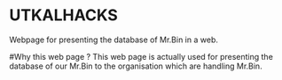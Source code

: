 # UTKALHACKS

Webpage for presenting the database of Mr.Bin in a web.
 
 #Why this web page ?
 This web page is actually used for presenting the database of our Mr.Bin to the organisation which are handling Mr.Bin.
 
